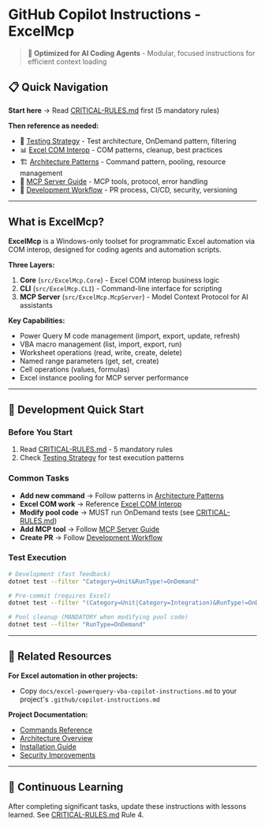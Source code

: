 # GitHub Copilot Instructions - ExcelMcp

> **🎯 Optimized for AI Coding Agents** - Modular, focused instructions for efficient context loading

## 📋 Quick Navigation

**Start here** → Read [CRITICAL-RULES.md](copilot/CRITICAL-RULES.md) first (5 mandatory rules)

**Then reference as needed:**
- 🧪 [Testing Strategy](copilot/testing-strategy.md) - Test architecture, OnDemand pattern, filtering
- 📊 [Excel COM Interop](copilot/excel-com-interop.md) - COM patterns, cleanup, best practices
- 🏗️ [Architecture Patterns](copilot/architecture-patterns.md) - Command pattern, pooling, resource management
- 🧠 [MCP Server Guide](copilot/mcp-server-guide.md) - MCP tools, protocol, error handling
- 🔄 [Development Workflow](copilot/development-workflow.md) - PR process, CI/CD, security, versioning

---

## What is ExcelMcp?

**ExcelMcp** is a Windows-only toolset for programmatic Excel automation via COM interop, designed for coding agents and automation scripts.

**Three Layers:**
1. **Core** (`src/ExcelMcp.Core`) - Excel COM interop business logic
2. **CLI** (`src/ExcelMcp.CLI`) - Command-line interface for scripting
3. **MCP Server** (`src/ExcelMcp.McpServer`) - Model Context Protocol for AI assistants

**Key Capabilities:**
- Power Query M code management (import, export, update, refresh)
- VBA macro management (list, import, export, run)
- Worksheet operations (read, write, create, delete)
- Named range parameters (get, set, create)
- Cell operations (values, formulas)
- Excel instance pooling for MCP server performance

---

## 🎯 Development Quick Start

### Before You Start
1. Read [CRITICAL-RULES.md](copilot/CRITICAL-RULES.md) - 5 mandatory rules
2. Check [Testing Strategy](copilot/testing-strategy.md) for test execution patterns

### Common Tasks
- **Add new command** → Follow patterns in [Architecture Patterns](copilot/architecture-patterns.md)
- **Excel COM work** → Reference [Excel COM Interop](copilot/excel-com-interop.md)
- **Modify pool code** → MUST run OnDemand tests (see [CRITICAL-RULES.md](copilot/CRITICAL-RULES.md))
- **Add MCP tool** → Follow [MCP Server Guide](copilot/mcp-server-guide.md)
- **Create PR** → Follow [Development Workflow](copilot/development-workflow.md)

### Test Execution
```bash
# Development (fast feedback)
dotnet test --filter "Category=Unit&RunType!=OnDemand"

# Pre-commit (requires Excel)
dotnet test --filter "(Category=Unit|Category=Integration)&RunType!=OnDemand"

# Pool cleanup (MANDATORY when modifying pool code)
dotnet test --filter "RunType=OnDemand"
```

---

## 📎 Related Resources

**For Excel automation in other projects:**
- Copy `docs/excel-powerquery-vba-copilot-instructions.md` to your project's `.github/copilot-instructions.md`

**Project Documentation:**
- [Commands Reference](../docs/COMMANDS.md)
- [Architecture Overview](../docs/ARCHITECTURE-REFACTORING.md)
- [Installation Guide](../docs/INSTALLATION.md)
- [Security Improvements](../docs/SECURITY-IMPROVEMENTS.md)

---

## 🔄 Continuous Learning

After completing significant tasks, update these instructions with lessons learned. See [CRITICAL-RULES.md](copilot/CRITICAL-RULES.md) Rule 4.

